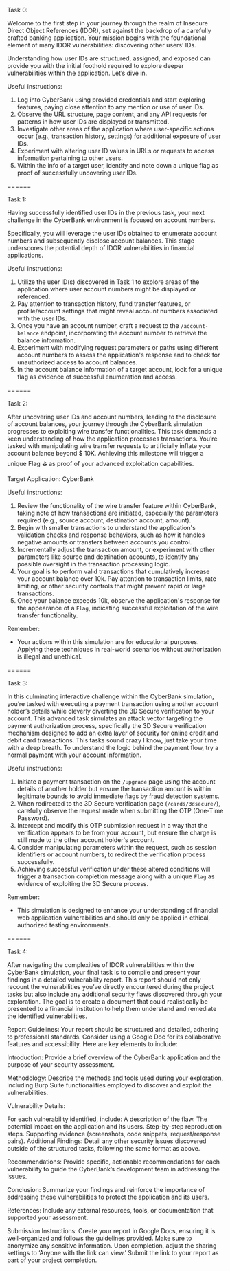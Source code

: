 Task 0:

Welcome to the first step in your journey through the realm of Insecure Direct Object References (IDOR), set against the backdrop of a carefully crafted banking application.
Your mission begins with the foundational element of many IDOR vulnerabilities: discovering other users’ IDs.

Understanding how user IDs are structured, assigned, and exposed can provide you with the initial foothold required to explore deeper vulnerabilities within the application.
Let’s dive in.

Useful instructions:
1. Log into CyberBank using provided credentials and start exploring features, paying close attention to any mention or use of user IDs.
2. Observe the URL structure, page content, and any API requests for patterns in how user IDs are displayed or transmitted.
3. Investigate other areas of the application where user-specific actions occur (e.g., transaction history, settings) for additional exposure of user IDs.
4. Experiment with altering user ID values in URLs or requests to access information pertaining to other users.
5. Within the info of a target user, identify and note down a unique flag as proof of successfully uncovering user IDs.

======

Task 1:

Having successfully identified user IDs in the previous task, your next challenge in the CyberBank environment is focused on account numbers.

Specifically, you will leverage the user IDs obtained to enumerate account numbers and subsequently disclose account balances.
This stage underscores the potential depth of IDOR vulnerabilities in financial applications.

Useful instructions:
1. Utilize the user ID(s) discovered in Task 1 to explore areas of the application where user account numbers might be displayed or referenced.
2. Pay attention to transaction history, fund transfer features, or profile/account settings that might reveal account numbers associated with the user IDs.
3. Once you have an account number, craft a request to the `/account-balance` endpoint, incorporating the account number to retrieve the balance information.
4. Experiment with modifying request parameters or paths using different account numbers to assess the application's response and to check for unauthorized access to account balances.
5. In the account balance information of a target account, look for a unique flag as evidence of successful enumeration and access.

======

Task 2:

After uncovering user IDs and account numbers, leading to the disclosure of account balances, your journey through the CyberBank simulation progresses to exploiting wire transfer functionalities.
This task demands a keen understanding of how the application processes transactions.
You’re tasked with manipulating wire transfer requests to artificially inflate your account balance beyond $ 10K.
Achieving this milestone will trigger a unique Flag ⛳️ as proof of your advanced exploitation capabilities.

Target Application: CyberBank

Useful instructions:
1. Review the functionality of the wire transfer feature within CyberBank, taking note of how transactions are initiated, especially the parameters required (e.g., source account, destination account, amount).
2. Begin with smaller transactions to understand the application's validation checks and response behaviors, such as how it handles negative amounts or transfers between accounts you control.
3. Incrementally adjust the transaction amount, or experiment with other parameters like source and destination accounts, to identify any possible oversight in the transaction processing logic.
4. Your goal is to perform valid transactions that cumulatively increase your account balance over 10k. Pay attention to transaction limits, rate limiting, or other security controls that might prevent rapid or large transactions.
5. Once your balance exceeds 10k, observe the application's response for the appearance of a `Flag`, indicating successful exploitation of the wire transfer functionality.

Remember:
- Your actions within this simulation are for educational purposes. Applying these techniques in real-world scenarios without authorization is illegal and unethical.

======

Task 3:

In this culminating interactive challenge within the CyberBank simulation,
you’re tasked with executing a payment transaction using another account holder’s details while cleverly diverting the 3D Secure verification to your account.
This advanced task simulates an attack vector targeting the payment authorization process, specifically the 3D Secure verification mechanism designed to add an extra layer of security for online credit and debit card transactions.
This tasks sound crazy I know, just take your time with a deep breath.
To understand the logic behind the payment flow, try a normal payment with your account information.

Useful instructions:
1. Initiate a payment transaction on the `/upgrade` page using the account details of another holder but ensure the transaction amount is within legitimate bounds to avoid immediate flags by fraud detection systems.
2. When redirected to the 3D Secure verification page (`/cards/3dsecure/`), carefully observe the request made when submitting the OTP (One-Time Password).
3. Intercept and modify this OTP submission request in a way that the verification appears to be from your account, but ensure the charge is still made to the other account holder's account.
4. Consider manipulating parameters within the request, such as session identifiers or account numbers, to redirect the verification process successfully.
5. Achieving successful verification under these altered conditions will trigger a transaction completion message along with a unique `Flag` as evidence of exploiting the 3D Secure process.

Remember:
- This simulation is designed to enhance your understanding of financial web application vulnerabilities and should only be applied in ethical, authorized testing environments.

======

Task 4:

After navigating the complexities of IDOR vulnerabilities within the CyberBank simulation, your final task is to compile and present your findings in a detailed vulnerability report.
This report should not only recount the vulnerabilities you’ve directly encountered during the project tasks but also include any additional security flaws discovered through your exploration.
The goal is to create a document that could realistically be presented to a financial institution to help them understand and remediate the identified vulnerabilities.

Report Guidelines:
Your report should be structured and detailed, adhering to professional standards. Consider using a Google Doc for its collaborative features and accessibility. Here are key elements to include:

Introduction: Provide a brief overview of the CyberBank application and the purpose of your security assessment.

Methodology: Describe the methods and tools used during your exploration, including Burp Suite functionalities employed to discover and exploit the vulnerabilities.

Vulnerability Details:

For each vulnerability identified, include:
A description of the flaw.
The potential impact on the application and its users.
Step-by-step reproduction steps.
Supporting evidence (screenshots, code snippets, request/response pairs).
Additional Findings: Detail any other security issues discovered outside of the structured tasks, following the same format as above.

Recommendations: Provide specific, actionable recommendations for each vulnerability to guide the CyberBank’s development team in addressing the issues.

Conclusion: Summarize your findings and reinforce the importance of addressing these vulnerabilities to protect the application and its users.

References: Include any external resources, tools, or documentation that supported your assessment.

Submission Instructions:
Create your report in Google Docs, ensuring it is well-organized and follows the guidelines provided.
Make sure to anonymize any sensitive information.
Upon completion, adjust the sharing settings to ‘Anyone with the link can view.’
Submit the link to your report as part of your project completion.
